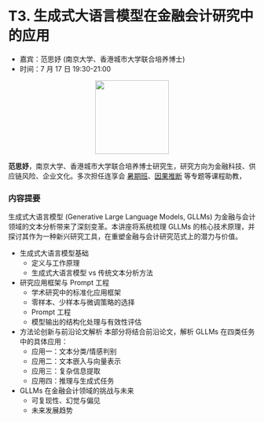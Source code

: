 # T3. 生成式大语言模型在金融会计研究中的应用

- 嘉宾：范思妤 (南京大学、香港城市大学联合培养博士) 
- 时间：7 月 17 日 19:30-21:00

<p align="center">
    <img style="width: 150px" src="https://fig-lianxh.oss-cn-shenzhen.aliyuncs.com/pVny3Ox.jpg">
</p>

**范思妤**，南京大学、香港城市大学联合培养博士研究生，研究方向为金融科技、供应链风险、企业文化。多次担任连享会 [暑期班](https://www.lianxh.cn/PX.html)、[因果推断](https://www.lianxh.cn/details/1567.html) 等专题等课程助教，

### 内容提要

生成式大语言模型 (Generative Large Language Models, GLLMs) 为金融与会计领域的文本分析带来了深刻变革。本讲座将系统梳理 GLLMs 的核心技术原理，并探讨其作为一种新兴研究工具，在重塑金融与会计研究范式上的潜力与价值。

- 生成式大语言模型基础
  - 定义与工作原理
  - 生成式大语言模型 vs 传统文本分析方法
- 研究应用框架与 Prompt 工程
  - 学术研究中的标准化应用框架
  - 零样本、少样本与微调策略的选择
  - Prompt 工程
  - 模型输出的结构化处理与有效性评估
- 方法论创新与前沿论文解析
  本部分将结合前沿论文，解析 GLLMs 在四类任务中的具体应用：
  - 应用一：文本分类/情感判别
  - 应用二：文本嵌入与向量表示
  - 应用三：复杂信息提取
  - 应用四：推理与生成式任务
- GLLMs 在金融会计领域的挑战与未来
  - 可复现性、幻觉与偏见
  - 未来发展趋势

